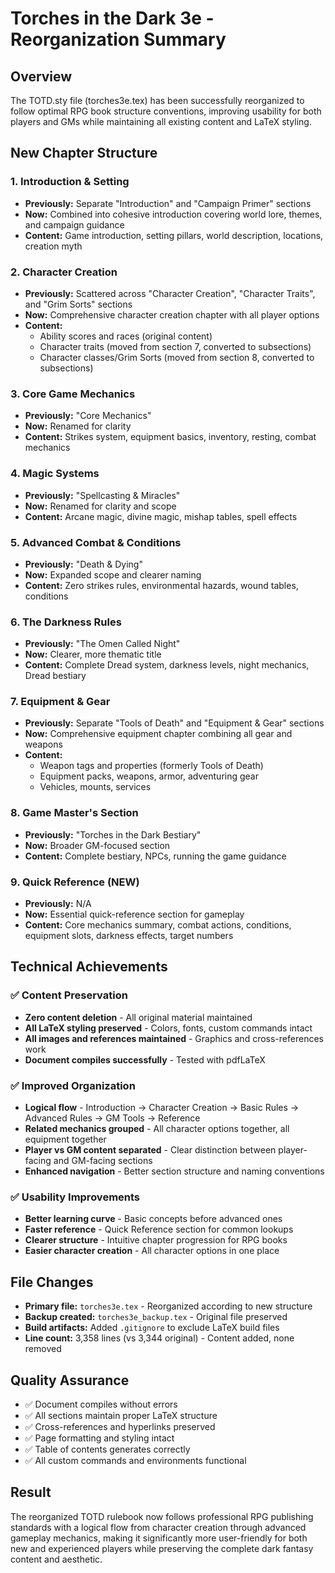# Torches in the Dark 3e - Reorganization Summary

## Overview
The TOTD.sty file (torches3e.tex) has been successfully reorganized to follow optimal RPG book structure conventions, improving usability for both players and GMs while maintaining all existing content and LaTeX styling.

## New Chapter Structure

### 1. Introduction & Setting
- **Previously:** Separate "Introduction" and "Campaign Primer" sections
- **Now:** Combined into cohesive introduction covering world lore, themes, and campaign guidance
- **Content:** Game introduction, setting pillars, world description, locations, creation myth

### 2. Character Creation  
- **Previously:** Scattered across "Character Creation", "Character Traits", and "Grim Sorts" sections
- **Now:** Comprehensive character creation chapter with all player options
- **Content:** 
  - Ability scores and races (original content)
  - Character traits (moved from section 7, converted to subsections)
  - Character classes/Grim Sorts (moved from section 8, converted to subsections)

### 3. Core Game Mechanics
- **Previously:** "Core Mechanics" 
- **Now:** Renamed for clarity
- **Content:** Strikes system, equipment basics, inventory, resting, combat mechanics

### 4. Magic Systems
- **Previously:** "Spellcasting & Miracles"
- **Now:** Renamed for clarity and scope
- **Content:** Arcane magic, divine magic, mishap tables, spell effects

### 5. Advanced Combat & Conditions
- **Previously:** "Death & Dying"
- **Now:** Expanded scope and clearer naming
- **Content:** Zero strikes rules, environmental hazards, wound tables, conditions

### 6. The Darkness Rules
- **Previously:** "The Omen Called Night"
- **Now:** Clearer, more thematic title
- **Content:** Complete Dread system, darkness levels, night mechanics, Dread bestiary

### 7. Equipment & Gear
- **Previously:** Separate "Tools of Death" and "Equipment & Gear" sections
- **Now:** Comprehensive equipment chapter combining all gear and weapons
- **Content:**
  - Weapon tags and properties (formerly Tools of Death)
  - Equipment packs, weapons, armor, adventuring gear
  - Vehicles, mounts, services

### 8. Game Master's Section
- **Previously:** "Torches in the Dark Bestiary"
- **Now:** Broader GM-focused section
- **Content:** Complete bestiary, NPCs, running the game guidance

### 9. Quick Reference (NEW)
- **Previously:** N/A
- **Now:** Essential quick-reference section for gameplay
- **Content:** Core mechanics summary, combat actions, conditions, equipment slots, darkness effects, target numbers

## Technical Achievements

### ✅ Content Preservation
- **Zero content deletion** - All original material maintained
- **All LaTeX styling preserved** - Colors, fonts, custom commands intact
- **All images and references maintained** - Graphics and cross-references work
- **Document compiles successfully** - Tested with pdfLaTeX

### ✅ Improved Organization
- **Logical flow** - Introduction → Character Creation → Basic Rules → Advanced Rules → GM Tools → Reference
- **Related mechanics grouped** - All character options together, all equipment together
- **Player vs GM content separated** - Clear distinction between player-facing and GM-facing sections
- **Enhanced navigation** - Better section structure and naming conventions

### ✅ Usability Improvements
- **Better learning curve** - Basic concepts before advanced ones
- **Faster reference** - Quick Reference section for common lookups
- **Clearer structure** - Intuitive chapter progression for RPG books
- **Easier character creation** - All character options in one place

## File Changes
- **Primary file:** `torches3e.tex` - Reorganized according to new structure
- **Backup created:** `torches3e_backup.tex` - Original file preserved
- **Build artifacts:** Added `.gitignore` to exclude LaTeX build files
- **Line count:** 3,358 lines (vs 3,344 original) - Content added, none removed

## Quality Assurance
- ✅ Document compiles without errors
- ✅ All sections maintain proper LaTeX structure
- ✅ Cross-references and hyperlinks preserved
- ✅ Page formatting and styling intact
- ✅ Table of contents generates correctly
- ✅ All custom commands and environments functional

## Result
The reorganized TOTD rulebook now follows professional RPG publishing standards with a logical flow from character creation through advanced gameplay mechanics, making it significantly more user-friendly for both new and experienced players while preserving the complete dark fantasy content and aesthetic.